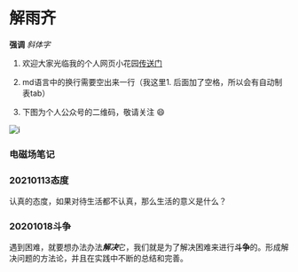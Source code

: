 # 解雨齐

**强调** _斜体字_

1. 欢迎大家光临我的个人网页小花园[传送门](http://www.iqeix.icoc.cc/)

2. md语言中的换行需要空出来一行（我这里1. 后面加了空格，所以会有自动制表tab）

3. 下图为个人公众号的二维码，敬请关注 :smile:

![i](https://5579217.s21i.faiusr.com/2/ABUIABACGAAg9Lyx-AUohK_MiAcwlAI4lAI.jpg)

### 电磁场笔记


### 20210113态度
   
认真的态度，如果对待生活都不认真，那么生活的意义是什么？ 
  
### 20201018斗争

遇到困难，就要想办法办法***解决***它，我们就是为了解决困难来进行**斗争**的。形成解决问题的方法论，并且在实践中不断的总结和完善。






